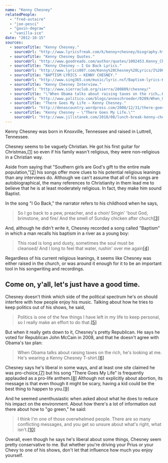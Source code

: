```yaml
---
name: "Kenny Chesney"
relatedPeople:
  - "fred-astaire"
  - "joe-pesci"
  - "gavin-degraw"
  - "vanilla-ice"
date: "2012-10-15"
sources:
  - sourceTitle: "Kenny Chesney."
    sourceUrl: "http://www.lyricsfreak.com/k/kenny+chesney/biography.html"
  - sourceTitle: "Kenny Chesney Quotes."
    sourceUrl: "http://www.goodreads.com/author/quotes/1092453.Kenny_Chesney"
  - sourceTitle: "Kenny Chesney – I Go Back Lyrics."
    sourceUrl: "http://www.lyrics007.com/Kenny%20Chesney%20Lyrics/I%20Go%20Back%20Lyrics.html"
  - sourceTitle: "BAPTISM LYRICS – KENNY CHESNEY."
    sourceUrl: "http://www.sing365.com/music/lyric.nsf/Baptism-lyrics-Kenny-Chesney/3B696939EA8AB0A94825693C002725EA"
  - sourceTitle: "Kenny Chesney Interview."
    sourceUrl: "http://www.sierraclub.org/sierra/200809/chesney/"
  - sourceTitle: "\"When Obama talks about raising taxes on the rich….He's wearing a Kenny Chesney T-shirt.\""
    sourceUrl: "http://www.politico.com/blogs/anneschroeder/0209/When_Obama_talks_about_raising_taxes_on_the_richHes_wearing_a_Kenny_Chesney_Tshirt.html"
  - sourceTitle: "There Goes My Life – Kenny Chesney."
    sourceUrl: "http://denascountry.wordpress.com/2008/12/31/there-goes-my-life-kenny-chesney/"
  - sourceTitle: "Kenny Chesney – \"There Goes My Life.\""
    sourceUrl: "http://www.jillstanek.com/2010/08/lunch-break-kenny-chesney-there-goes-my-life/"
---
```


Kenny Chesney was born in Knoxville, Tennessee and raised in Luttrell, Tennessee.

Chesney seems to be vaguely Christian. He got his first guitar for Christmas,<a class="source-citation" href="#http://www.lyricsfreak.com/k/kenny+chesney/biography.html" title="Kenny Chesney.">[1]</a> so even if his family wasn't religious, they were non-religious in a Christian way.

Aside from saying that "Southern girls are God's gift to the entire male population,"<a class="source-citation" href="#http://www.goodreads.com/author/quotes/1092453.Kenny_Chesney" title="Kenny Chesney Quotes.">[2]</a> his songs offer more clues to his potential religious leanings than any interviews do. Although we can't assume that all of his songs are autobiographical, the many references to Christianity in them lead me to believe that he is at least moderately religious. In fact, they make him sound Baptist.

In the song "I Go Back," the narrator refers to his childhood when he says,

>So I go back to a pew, preacher, and a choir/ Singin' 'bout God, brimstone, and fire/ And the smell of Sunday chicken after church<a class="source-citation" href="#http://www.lyrics007.com/Kenny%20Chesney%20Lyrics/I%20Go%20Back%20Lyrics.html" title="Kenny Chesney – I Go Back Lyrics.">[3]</a>

And, although he didn't write it, Chesney recorded a song called "Baptism" in which a man recalls his baptism in a river as a young boy:

>This road is long and dusty, sometimes the soul must be cleansed/ And I long to feel that water, rushin' over me again<a class="source-citation" href="#http://www.sing365.com/music/lyric.nsf/Baptism-lyrics-Kenny-Chesney/3B696939EA8AB0A94825693C002725EA" title="BAPTISM LYRICS – KENNY CHESNEY.">[4]</a>

Regardless of his current religious leanings, it seems like Chesney was either raised in the church, or was around it enough for it to be an important tool in his songwriting and recordings.


## Come on, y'all, let's just have a good time.

Chesney doesn't think which side of the political spectrum he's on should interfere with how people enjoy his music. Talking about how he tries to keep politics out of his shows, he said,

>Politics is one of the few things I have left in my life to keep personal, so I really make an effort to do that.<a class="source-citation" href="#http://www.sierraclub.org/sierra/200809/chesney/" title="Kenny Chesney Interview.">[5]</a>

But when it really gets down to it, Chesney's pretty Republican. He says he voted for Republican John McCain in 2008, and that he doesn't agree with Obama's tax plan:

>When Obama talks about raising taxes on the rich, he's looking at me. He's wearing a Kenny Chesney T-shirt.<a class="source-citation" href="#http://www.politico.com/blogs/anneschroeder/0209/When_Obama_talks_about_raising_taxes_on_the_richHes_wearing_a_Kenny_Chesney_Tshirt.html" title="&quot;When Obama talks about raising taxes on the rich….He&apos;s wearing a Kenny Chesney T-shirt.&quot;">[6]</a>

Chesney says he's liberal in some ways, and at least one site claimed he was pro-choice,<a class="source-citation" href="#http://www.politico.com/blogs/anneschroeder/0209/When_Obama_talks_about_raising_taxes_on_the_richHes_wearing_a_Kenny_Chesney_Tshirt.html" title="&quot;When Obama talks about raising taxes on the rich….He&apos;s wearing a Kenny Chesney T-shirt.&quot;">[7]</a> but his song "There Goes My Life" is frequently applauded as a pro-life anthem.<a class="source-citation" href="#http://denascountry.wordpress.com/2008/12/31/there-goes-my-life-kenny-chesney/" title="There Goes My Life – Kenny Chesney.">[8]</a> Although not explicitly about abortion, its message is that even though it might be scary, having a kid could be the best thing to happen to you.<a class="source-citation" href="#http://www.jillstanek.com/2010/08/lunch-break-kenny-chesney-there-goes-my-life/" title="Kenny Chesney – &quot;There Goes My Life.&quot;">[9]</a>

And he seemed unenthusiastic when asked about what he does to reduce his impact on the environment. About how there's a lot of information out there about how to "go green," he said:

>I think I'm one of those overwhelmed people. There are so many conflicting messages, and you get so unsure about what's right, what isn't.<a class="source-citation" href="#http://www.sierraclub.org/sierra/200809/chesney/" title="Kenny Chesney Interview.">[10]</a>

Overall, even though he says he's liberal about some things, Chesney seem pretty conservative to me. But whether you're driving your Prius or your Chevy to one of his shows, don't let that influence how much you enjoy yourself.
